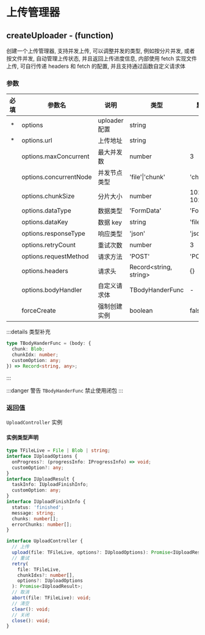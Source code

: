 # 上传管理器

## createUploader - (function)

创建一个上传管理器, 支持并发上传, 可以调整并发的类型, 例如按分片并发, 或者按文件并发, 自动管理上传状态, 并且返回上传进度信息, 内部使用 fetch 实现文件上传, 可自行传递 headers 和 fetch 的配置, 并且支持通过函数自定义请求体

### 参数

| 必填 | 参数名                 | 说明          | 类型                   | 默认值       |
| :--: | ---------------------- | ------------- | ---------------------- | ------------ |
|  \*  | options                | uploader 配置 | string                 |              |
|  \*  | options.url            | 上传地址      | string                 |              |
|      | options.maxConcurrent  | 最大并发数    | number                 | 3            |
|      | options.concurrentNode | 并发节点类型  | 'file'\|'chunk'        | 'chunk'      |
|      | options.chunkSize      | 分片大小      | number                 | 1024 \* 1024 |
|      | options.dataType       | 数据类型      | 'FormData'             | 'FormData'   |
|      | options.dataKey        | 数据 key      | string                 | 'file'       |
|      | options.responseType   | 响应类型      | 'json'                 | 'json'       |
|      | options.retryCount     | 重试次数      | number                 | 3            |
|      | options.requestMethod  | 请求方法      | 'POST'                 | 'POST'       |
|      | options.headers        | 请求头        | Record<string, string> | {}           |
|      | options.bodyHandler    | 自定义请求体  | TBodyHanderFunc        | -            |
|      | forceCreate            | 强制创建实例  | boolean                | false        |

:::details 类型补充

```ts
type TBodyHanderFunc = (body: {
  chunk: Blob;
  chunkIdx: number;
  customOption: any;
}) => Record<string, any>;
```

:::

:::danger 警告
`TBodyHanderFunc` 禁止使用闭包
:::

### 返回值

`UploadController` 实例

#### 实例类型声明

```ts
type TFileLive = File | Blob | string;
interface IUploadOptions {
  onProgress?: (progressInfo: IProgressInfo) => void;
  customOption?: any;
}
interface IUploadResult {
  taskInfo: IUploadFinishInfo;
  customOption: any;
}
interface IUploadFinishInfo {
  status: 'finished';
  message: string;
  chunks: number[];
  errorChunks: number[];
}

interface UploadController {
  // 上传
  upload(file: TFileLive, options?: IUploadOptions): Promise<IUploadResult>;
  // 重试
  retry(
    file: TFileLive,
    chunkIdxs?: number[],
    options?: IUploadOptions
  ): Promise<IUploadResult>;
  // 取消
  abort(file: TFileLive): void;
  // 清空
  clear(): void;
  // 关闭
  close(): void;
}
```
